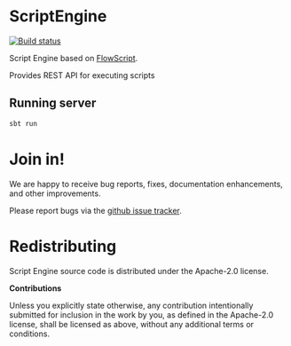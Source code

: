 # ScriptEngine

[![Build status](https://travis-ci.org/carldata/script-engine.svg?branch=master)](https://travis-ci.org/carldata/script-engine)

Script Engine based on [FlowScript](https://travis-ci.org/carldata/flow-script).

Provides REST API for executing scripts
 
## Running server
 
 ```bash
 sbt run
 ```

# Join in!

We are happy to receive bug reports, fixes, documentation enhancements,
and other improvements.

Please report bugs via the
[github issue tracker](http://github.com/carldata/script-engine/issues).



# Redistributing

Script Engine source code is distributed under the Apache-2.0 license.

**Contributions**

Unless you explicitly state otherwise, any contribution intentionally submitted
for inclusion in the work by you, as defined in the Apache-2.0 license, shall be
licensed as above, without any additional terms or conditions.